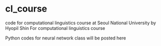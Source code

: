 # cl_course
code for computational linguistics course at Seoul National University by Hyopil Shin
For computational linguistics course

Python codes for neural network class will be posted here
